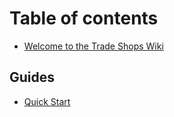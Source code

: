 # Table of contents

* [Welcome to the Trade Shops Wiki](README.md)

## Guides

* [Quick Start](guides/quick-start.md)
